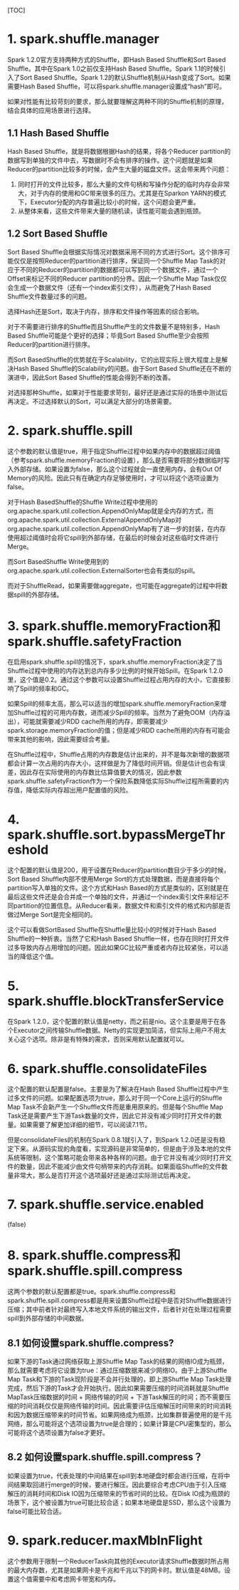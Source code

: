 [TOC]
# 1. spark.shuffle.manager
Spark 1.2.0官方支持两种方式的Shuffle，即Hash Based Shuffle和Sort Based Shuffle。其中在Spark 1.0之前仅支持Hash Based Shuffle。Spark 1.1的时候引入了Sort Based Shuffle。Spark 1.2的默认Shuffle机制从Hash变成了Sort。如果需要Hash Based Shuffle，可以将spark.shuffle.manager设置成“hash”即可。

如果对性能有比较苛刻的要求，那么就要理解这两种不同的Shuffle机制的原理，结合具体的应用场景进行选择。

## 1.1 Hash Based Shuffle
Hash Based Shuffle，就是将数据根据Hash的结果，将各个Reducer partition的数据写到单独的文件中去，写数据时不会有排序的操作。这个问题就是如果Reducer的partition比较多的时候，会产生大量的磁盘文件。这会带来两个问题：

1. 同时打开的文件比较多，那么大量的文件句柄和写操作分配的临时内存会非常大，对于内存的使用和GC带来很多的压力。尤其是在Sparkon YARN的模式下，Executor分配的内存普遍比较小的时候，这个问题会更严重。
2. 从整体来看，这些文件带来大量的随机读，读性能可能会遇到瓶颈。

## 1.2 Sort Based Shuffle
Sort Based Shuffle会根据实际情况对数据采用不同的方式进行Sort。这个排序可能仅仅是按照Reducer的partition进行排序，保证同一个Shuffle Map Task的对应于不同的Reducer的partition的数据都可以写到同一个数据文件，通过一个Offset来标记不同的Reducer partition的分界。因此一个Shuffle Map Task仅仅会生成一个数据文件（还有一个index索引文件），从而避免了Hash Based Shuffle文件数量过多的问题。

选择Hash还是Sort，取决于内存，排序和文件操作等因素的综合影响。

对于不需要进行排序的Shuffle而且Shuffle产生的文件数量不是特别多，Hash Based Shuffle可能是个更好的选择；毕竟Sort Based Shuffle至少会按照Reducer的partition进行排序。

而Sort BasedShuffle的优势就在于Scalability，它的出现实际上很大程度上是解决Hash Based Shuffle的Scalability的问题。由于Sort Based Shuffle还在不断的演进中，因此Sort Based Shuffle的性能会得到不断的改善。

对选择那种Shuffle，如果对于性能要求苛刻，最好还是通过实际的场景中测试后再决定。不过选择默认的Sort，可以满足大部分的场景需要。

# 2. spark.shuffle.spill
这个参数的默认值是true，用于指定Shuffle过程中如果内存中的数据超过阈值（参考spark.shuffle.memoryFraction的设置），那么是否需要将部分数据临时写入外部存储。如果设置为false，那么这个过程就会一直使用内存，会有Out Of Memory的风险。因此只有在确定内存足够使用时，才可以将这个选项设置为false。

对于Hash BasedShuffle的Shuffle Write过程中使用的org.apache.spark.util.collection.AppendOnlyMap就是全内存的方式，而org.apache.spark.util.collection.ExternalAppendOnlyMap对org.apache.spark.util.collection.AppendOnlyMap有了进一步的封装，在内存使用超过阈值时会将它spill到外部存储，在最后的时候会对这些临时文件进行Merge。

而Sort BasedShuffle Write使用到的org.apache.spark.util.collection.ExternalSorter也会有类似的spill。

而对于ShuffleRead，如果需要做aggregate，也可能在aggregate的过程中将数据spill的外部存储。

# 3. spark.shuffle.memoryFraction和spark.shuffle.safetyFraction
在启用spark.shuffle.spill的情况下，spark.shuffle.memoryFraction决定了当Shuffle过程中使用的内存达到总内存多少比例的时候开始Spill。在Spark 1.2.0里，这个值是0.2。通过这个参数可以设置Shuffle过程占用内存的大小，它直接影响了Spill的频率和GC。

 如果Spill的频率太高，那么可以适当的增加spark.shuffle.memoryFraction来增加Shuffle过程的可用内存数，进而减少Spill的频率。当然为了避免OOM（内存溢出），可能就需要减少RDD cache所用的内存，即需要减少spark.storage.memoryFraction的值；但是减少RDD cache所用的内存有可能会带来其他的影响，因此需要综合考量。

在Shuffle过程中，Shuffle占用的内存数是估计出来的，并不是每次新增的数据项都会计算一次占用的内存大小，这样做是为了降低时间开销。但是估计也会有误差，因此存在实际使用的内存数比估算值要大的情况，因此参数 spark.shuffle.safetyFraction作为一个保险系数降低实际Shuffle过程所需要的内存值，降低实际内存超出用户配置值的风险。

# 4. spark.shuffle.sort.bypassMergeThreshold
这个配置的默认值是200，用于设置在Reducer的partition数目少于多少的时候，Sort Based Shuffle内部不使用Merge Sort的方式处理数据，而是直接将每个partition写入单独的文件。这个方式和Hash Based的方式是类似的，区别就是在最后这些文件还是会合并成一个单独的文件，并通过一个index索引文件来标记不同partition的位置信息。从Reducer看来，数据文件和索引文件的格式和内部是否做过Merge Sort是完全相同的。

这个可以看做SortBased Shuffle在Shuffle量比较小的时候对于Hash Based Shuffle的一种折衷。当然了它和Hash Based Shuffle一样，也存在同时打开文件过多导致内存占用增加的问题。因此如果GC比较严重或者内存比较紧张，可以适当的降低这个值。

# 5. spark.shuffle.blockTransferService
在Spark 1.2.0，这个配置的默认值是netty，而之前是nio。这个主要是用于在各个Executor之间传输Shuffle数据。Netty的实现更加简洁，但实际上用户不用太关心这个选项。除非是有特殊的需求，否则采用默认配置就可以。

# 6. spark.shuffle.consolidateFiles
这个配置的默认配置是false。主要是为了解决在Hash Based Shuffle过程中产生过多文件的问题。如果配置选项为true，那么对于同一个Core上运行的Shuffle Map Task不会新产生一个Shuffle文件而是重用原来的。但是每个Shuffle Map Task还是需要产生下游Task数量的文件，因此它并没有减少同时打开文件的数量。如果需要了解更加详细的细节，可以阅读7.1节。

但是consolidateFiles的机制在Spark 0.8.1就引入了，到Spark 1.2.0还是没有稳定下来。从源码实现的角度看，实现源码是非常简单的，但是由于涉及本地的文件系统等限制，这个策略可能会带来各种各样的问题。由于它并没有减少同时打开文件的数量，因此不能减少由文件句柄带来的内存消耗。如果面临Shuffle的文件数量非常大，那么是否打开这个选项最好还是通过实际测试后再决定。

# 7. spark.shuffle.service.enabled
(false)

# 8. spark.shuffle.compress和 spark.shuffle.spill.compress
 这两个参数的默认配置都是true。spark.shuffle.compress和spark.shuffle.spill.compress都是用来设置Shuffle过程中是否对Shuffle数据进行压缩；其中前者针对最终写入本地文件系统的输出文件，后者针对在处理过程需要spill到外部存储的中间数据。

## 8.1 如何设置spark.shuffle.compress?

如果下游的Task通过网络获取上游Shuffle Map Task的结果的网络IO成为瓶颈，那么就需要考虑将它设置为true：通过压缩数据来减少网络IO。由于上游Shuffle Map Task和下游的Task现阶段是不会并行处理的，即上游Shuffle Map Task处理完成，然后下游的Task才会开始执行。因此如果需要压缩的时间消耗就是Shuffle MapTask压缩数据的时间 + 网络传输的时间 + 下游Task解压的时间；而不需要压缩的时间消耗仅仅是网络传输的时间。因此需要评估压缩解压时间带来的时间消耗和因为数据压缩带来的时间节省。如果网络成为瓶颈，比如集群普遍使用的是千兆网络，那么可能将这个选项设置为true是合理的；如果计算是CPU密集型的，那么可能将这个选项设置为false才更好。

## 8.2 如何设置spark.shuffle.spill.compress？

如果设置为true，代表处理的中间结果在spill到本地硬盘时都会进行压缩，在将中间结果取回进行merge的时候，要进行解压。因此要综合考虑CPU由于引入压缩解压的消耗时间和Disk IO因为压缩带来的节省时间的比较。在Disk IO成为瓶颈的场景下，这个被设置为true可能比较合适；如果本地硬盘是SSD，那么这个设置为false可能比较合适。

# 9. spark.reducer.maxMbInFlight
这个参数用于限制一个ReducerTask向其他的Executor请求Shuffle数据时所占用的最大内存数，尤其是如果网卡是千兆和千兆以下的网卡时。默认值是48MB。设置这个值需要中和考虑网卡带宽和内存。